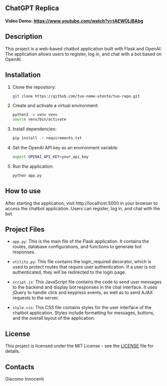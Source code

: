## ChatGPT Replica

#### Video Demo:  <https://www.youtube.com/watch?v=tAEWOLjBAbg>

## Description

This project is a web-based chatbot application built with Flask and OpenAI. The application allows users to register, log in, and chat with a bot based on OpenAI.

## Installation

1. Clone the repository:

   ```bash
   git clone https://github.com/tuo-nome-utente/tuo-repo.git
   ```

2. Create and activate a virtual environment:

   ```bash
   python3 -m venv venv
   source venv/bin/activate
   ```

3. Install dependencies:

   ```bash
   pip install -r requirements.txt
   ```

4. Set the OpenAI API key as an environment variable:

   ```bash
   export OPENAI_API_KEY=your_api_key
   ```

5. Run the application:

   ```bash
   python app.py
   ```

## How to use

After starting the application, visit http://localhost:5000 in your browser to access the chatbot application. Users can register, log in, and chat with the bot.

## Project Files

- `app.py`: This is the main file of the Flask application. It contains the routes, database configurations, and functions to generate bot responses.
  
- `utility.py`: This file contains the login_required decorator, which is used to protect routes that require user authentication. If a user is not authenticated, they will be redirected to the login page.

- `script.js`: This JavaScript file contains the code to send user messages to the backend and display bot responses in the chat interface. It uses jQuery to handle click and keypress events, as well as to send AJAX requests to the server.

- `style.css`: This CSS file contains styles for the user interface of the chatbot application. Styles include formatting for messages, buttons, and the overall layout of the application.

## License

This project is licensed under the MIT License - see the [LICENSE](LICENSE) file for details.

## Contacts

Giacomo Innocenti
